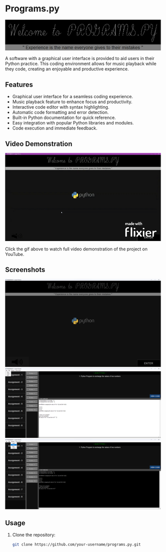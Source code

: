# Programs.py
![Project Logo](Logo.png)

A software with a graphical user interface is provided to aid users in their Python practice. This coding environment allows for music playback while they code, creating an enjoyable and productive experience.

## Features
- Graphical user interface for a seamless coding experience.
- Music playback feature to enhance focus and productivity.
- Interactive code editor with syntax highlighting.
- Automatic code formatting and error detection.
- Built-in Python documentation for quick reference.
- Easy integration with popular Python libraries and modules.
- Code execution and immediate feedback.

## Video Demonstration
[![Watch the Video](Demo.gif)](https://youtu.be/ajzVwmDh0U4)

Click the gif above to watch full video demonstration of the project on YouTube.

## Screenshots
![Screenshot 1](SS1.png)
![Screenshot 2](SS2.png)
![Screenshot 3](SS3.png)

## Usage
1. Clone the repository:
   ```bash
   git clone https://github.com/your-username/programs.py.git
